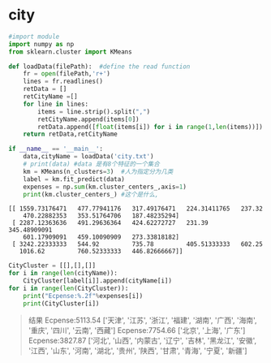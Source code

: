 # city


```python
#import module
import numpy as np
from sklearn.cluster import KMeans
```


```python
def loadData(filePath):  #define the read function
    fr = open(filePath,'r+')
    lines = fr.readlines()
    retData = []
    retCityName =[]
    for line in lines:
        items = line.strip().split(",")
        retCityName.append(items[0])
        retData.append([float(items[i]) for i in range(1,len(items))])
    return retData,retCityName
```


```python
if __name__ == '__main__':
    data,cityName = loadData('city.txt')
    # print(data) #data 是有8个特征的一个集合
    km = KMeans(n_clusters=3)  #人为指定分为几类
    label = km.fit_predict(data)
    expenses = np.sum(km.cluster_centers_,axis=1)
    print(km.cluster_centers_) #这个是什么,
```

    [[ 1559.73176471   477.77941176   317.49176471   224.31411765   237.32
        470.22882353   353.51764706   187.48235294]
     [ 2287.12363636   491.29636364   424.62272727   231.39         345.48909091
        601.17909091   459.10090909   273.33818182]
     [ 3242.22333333   544.92         735.78         405.51333333   602.25
       1016.62         760.52333333   446.82666667]]
    


```python
CityCluster = [[],[],[]]
for i in range(len(cityName)):
    CityCluster[label[i]].append(cityName[i])
for i in range(len(CityCluster)):
    print("Ecpense:%.2f"%expenses[i])
    print(CityCluster[i])
```
> 结果
    Ecpense:5113.54
    ['天津', '江苏', '浙江', '福建', '湖南', '广西', '海南', '重庆', '四川', '云南', '西藏']
    Ecpense:7754.66
    ['北京', '上海', '广东']
    Ecpense:3827.87
    ['河北', '山西', '内蒙古', '辽宁', '吉林', '黑龙江', '安徽', '江西', '山东', '河南', '湖北', '贵州', '陕西', '甘肃', '青海', '宁夏', '新疆']
    


```python

```


```python

```
